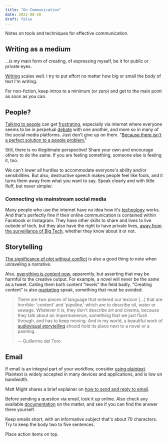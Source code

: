 ```yaml
---
title: "On Communication"
date: 2022-08-28
draft: false
---
```


Notes on tools and techniques for effective communication.

## Writing as a medium

...is my main form of creating,
of expressing myself,
be it for public or private eyes.

[Writing](/writing) scales well.
I try to put effort no matter
how big or small the body of text I'm writing.

For non-fiction, keep intros to a minimum (or zero) and get to the main
point as soon as you can.

## People?

[Talking to people](/public-speaking) can get [frustrating](/frustration),
especially via internet where everyone seems to be in perpetual [debate](/debate)
with one another,
and more so in many of the social media platforms.
Just don't give up on them.
"[Because there isn't a perfect solution to a people problem.](https://seths.blog/2022/11/people-problems-are-complicated-problems/)"

Still, there is no illegitimate perspective! Share your own and encourage
others to do the same. If you are feeling something, someone else is
feeling it, too.

We can't lower all hurdles to accommodate everyone's ability and/or
sensibilities. But also, destructive speech makes people feel like
fools, and it turns them away from what you want to say.
Speak clearly and with little fluff, but never simpler.

### Connecting via mainstream social media

Many people who use the internet have no idea how it's
[technology](/technology) works. And that's perfectly fine if their
online communication is contained within Facebook or Instagram.
They have other skills to share and lives to live outside of tech,
but they also have the right to have private lives,
[away from the surveillance of Big Tech](/infosec), whether they know about it or not.

## Storytelling

[The significance of plot without conflict](https://stilleatingoranges.tumblr.com/post/25153960313/the-significance-of-plot-without-conflict)
is also a good thing to note when unraveling a narrative.

Also, [everything is *content* now](https://www.youtube.com/watch?v=hAtbFwzZp6Y), apparently,
but asserting that may be harmful to the creative output.
For example, a novel will never be the same as a tweet.
Calling them both content "levels" the field badly.
"Creating content" is also [marketing](/mr) speak, something that must
be avoided.

> There are two pieces of language that entered our lexicon [...] that
> are horrible: 'content' and 'pipeline,' which are to describe oil,
> water or sewage. Whatever it is, they don't describe art and cinema,
> because they talk about an impermanence, something that we just flush
> through, and has to keep moving. And in my world, a beautiful work of
> [audiovisual storytelling](/filmmaking) should hold its place next to a novel or a
> painting.
>  
> -- Guillermo del Toro

## Email

If email is an integral part of your workflow,
consider [using plaintext](https://useplaintext.email).
Plaintext is widely accepted in many devices and applications,
and is low on bandwidth.

Matt Might shares a brief explainer on
[how to send and reply to email](http://matt.might.net/articles/how-to-email/).

Before sending a question via email,
look it up online.
Also check any available [documentation](/documentation) on the matter,
and see if you can find the answer there yourself.

Keep emails short,
with an informative subject that's about 70 characters.
Try to keep the body two to five sentences.

Place action items on top.
